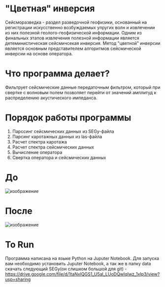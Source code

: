 # "Цветная" инверсия
Сейсморазведка -  раздел разведочной геофизики, основанный на регистрации искусственно возбуждаемых упругих волн и извлечении из них полезной геолого-геофизической информации.
Одним из финальных этапов извлечения полезной информации является детеминистическая сейсмичсекая инверсия. Метод "цветной" инверсии является основным представителем алгоритмов сейсмической инверсии на основе оператора.

# Что программа делает?
Фильтрует сейсмические данные передаточным фильтром, который при свертке с волновым полем позволяет перейти от значений амплитуд к распределению акустического импеданса.

# Порядок работы программы
1. Парссинг сейсмических данных из SEGy-файла
2. Парсинг каротажных данных из las-файла
3. Расчет спектра каротажа
4. Расчет спектра сейсмических данных
5. Вычисление оператора
6. Свертка оператора и сейсмических данных

# До
![изображение](https://user-images.githubusercontent.com/62353818/170700642-fb561e4f-2535-4b5f-8c75-5baa6ee842f8.png)
# После
![изображение](https://user-images.githubusercontent.com/62353818/170700784-5d4795f9-6637-42d4-9caf-1eeedd1bc66f.png)
# To Run
Программа написана на языке Python на Juputer Notebook.
Для запуска вам необходимо установить Juputer Notebook, а так же в папку data скачать следующий SEGy(он слишком большой для git) - https://drive.google.com/file/d/1taNxIQGS1_U5al_LUoDQwIqIwz_1xIp3/view?usp=sharing

